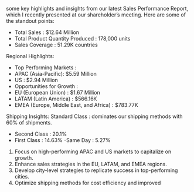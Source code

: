 some key highlights and insights from our latest Sales Performance Report, which I recently presented at our shareholder’s meeting.
Here are some of the standout points:

- Total Sales : $12.64 Million
- Total Product Quantity Produced : 178,000 units
- Sales Coverage : 51.29K countries

Regional Highlights:
- Top Performing Markets :
 - APAC (Asia-Pacific): $5.59 Million
 - US : $2.94 Million
- Opportunities for Growth :
 - EU (European Union) : $1.67 Million
 - LATAM (Latin America) : $566.16K
 - EMEA (Europe, Middle East, and Africa) : $783.77K

Shipping Insights:
Standard Class : dominates our shipping methods with 60% of shipments.
- Second Class : 20.1%
- First Class : 14.63%
-Same Day : 5.27%
1. Focus on high-performing APAC and US markets to capitalize on growth.
2. Enhance sales strategies in the EU, LATAM, and EMEA regions.
3. Develop city-level strategies to replicate success in top-performing cities.
4. Optimize shipping methods for cost efficiency and improved
